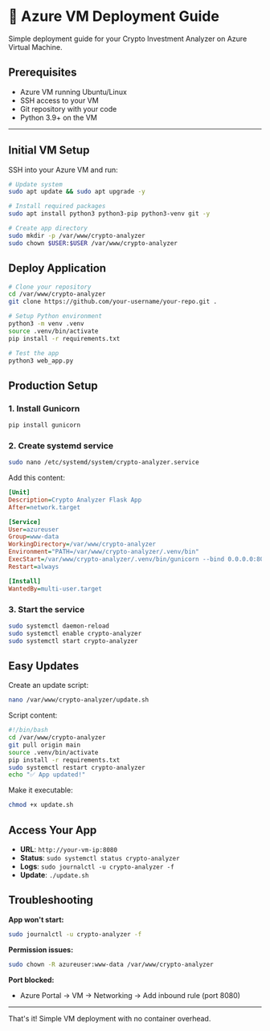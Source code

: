 # 🔵 Azure VM Deployment Guide

Simple deployment guide for your Crypto Investment Analyzer on Azure Virtual Machine.

## Prerequisites

- Azure VM running Ubuntu/Linux
- SSH access to your VM
- Git repository with your code
- Python 3.9+ on the VM

---

## Initial VM Setup

SSH into your Azure VM and run:

```bash
# Update system
sudo apt update && sudo apt upgrade -y

# Install required packages
sudo apt install python3 python3-pip python3-venv git -y

# Create app directory
sudo mkdir -p /var/www/crypto-analyzer
sudo chown $USER:$USER /var/www/crypto-analyzer
```

## Deploy Application

```bash
# Clone your repository
cd /var/www/crypto-analyzer
git clone https://github.com/your-username/your-repo.git .

# Setup Python environment
python3 -m venv .venv
source .venv/bin/activate
pip install -r requirements.txt

# Test the app
python3 web_app.py
```

## Production Setup

### 1. Install Gunicorn
```bash
pip install gunicorn
```

### 2. Create systemd service
```bash
sudo nano /etc/systemd/system/crypto-analyzer.service
```

Add this content:
```ini
[Unit]
Description=Crypto Analyzer Flask App
After=network.target

[Service]
User=azureuser
Group=www-data
WorkingDirectory=/var/www/crypto-analyzer
Environment="PATH=/var/www/crypto-analyzer/.venv/bin"
ExecStart=/var/www/crypto-analyzer/.venv/bin/gunicorn --bind 0.0.0.0:8080 web_app:app
Restart=always

[Install]
WantedBy=multi-user.target
```

### 3. Start the service
```bash
sudo systemctl daemon-reload
sudo systemctl enable crypto-analyzer
sudo systemctl start crypto-analyzer
```

## Easy Updates

Create an update script:
```bash
nano /var/www/crypto-analyzer/update.sh
```

Script content:
```bash
#!/bin/bash
cd /var/www/crypto-analyzer
git pull origin main
source .venv/bin/activate
pip install -r requirements.txt
sudo systemctl restart crypto-analyzer
echo "✅ App updated!"
```

Make it executable:
```bash
chmod +x update.sh
```

## Access Your App

- **URL**: `http://your-vm-ip:8080`
- **Status**: `sudo systemctl status crypto-analyzer`
- **Logs**: `sudo journalctl -u crypto-analyzer -f`
- **Update**: `./update.sh`

## Troubleshooting

**App won't start:**
```bash
sudo journalctl -u crypto-analyzer -f
```

**Permission issues:**
```bash
sudo chown -R azureuser:www-data /var/www/crypto-analyzer
```

**Port blocked:**
- Azure Portal → VM → Networking → Add inbound rule (port 8080)

---

That's it! Simple VM deployment with no container overhead.